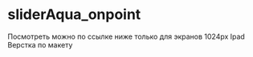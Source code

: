 # sliderAqua_onpoint
Посмотреть можно по ссылке ниже  только для экранов 1024px Ipad
Верстка по макету
